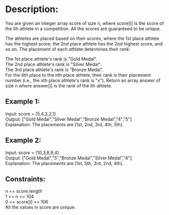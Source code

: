 # Description:  
You are given an integer array score of size n, where score[i] is the score of the ith athlete in a competition. All the scores are guaranteed to be unique.
  
The athletes are placed based on their scores, where the 1st place athlete has the highest score, the 2nd place athlete has the 2nd highest score, and so on. The placement of each athlete determines their rank:
  
The 1st place athlete's rank is "Gold Medal".  
The 2nd place athlete's rank is "Silver Medal".  
The 3rd place athlete's rank is "Bronze Medal".  
For the 4th place to the nth place athlete, their rank is their placement number (i.e., the xth place athlete's rank is "x").
Return an array answer of size n where answer[i] is the rank of the ith athlete.  

   

## Example 1:  

Input: score = [5,4,3,2,1]  
Output: ["Gold Medal","Silver Medal","Bronze Medal","4","5"]  
Explanation: The placements are [1st, 2nd, 3rd, 4th, 5th].  
## Example 2:  

Input: score = [10,3,8,9,4]  
Output: ["Gold Medal","5","Bronze Medal","Silver Medal","4"]  
Explanation: The placements are [1st, 5th, 3rd, 2nd, 4th].  

 

## Constraints:

n == score.length  
1 <= n <= 104  
0 <= score[i] <= 106  
All the values in score are unique.  
